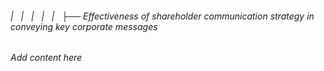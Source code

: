###### |   |   |   |   |   ├── Effectiveness of shareholder communication strategy in conveying key corporate messages

*Add content here*